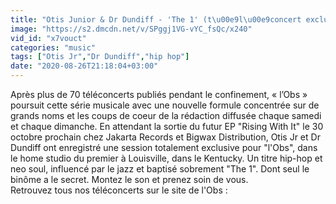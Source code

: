 ```yaml
---
title: "Otis Junior & Dr Dundiff - 'The 1' (t\u00e9l\u00e9concert exclusif pour 'l'Obs')"
image: "https://s2.dmcdn.net/v/SPggj1VG-vYC_fsQc/x240"
vid_id: "x7vouct"
categories: "music"
tags: ["Otis Jr","Dr Dundiff","hip hop"]
date: "2020-08-26T21:18:04+03:00"
---
```

Après plus de 70 téléconcerts publiés pendant le confinement, « l’Obs » poursuit cette série musicale avec une nouvelle formule concentrée sur de grands noms et les coups de coeur de la rédaction diffusée chaque samedi et chaque dimanche. En attendant la sortie du futur EP &quot;Rising With It&quot; le 30 octobre prochain chez Jakarta Records et Bigwax Distribution, Otis Jr et Dr Dundiff ont enregistré une session totalement exclusive pour &quot;l'Obs&quot;, dans le home studio du premier à Louisville, dans le Kentucky. Un titre hip-hop et neo soul, influencé par le jazz et baptisé sobrement &quot;The 1&quot;. Dont seul le binôme a le secret. Montez le son et prenez soin de vous.   <br>Retrouvez tous nos téléconcerts sur le site de l'Obs : 
